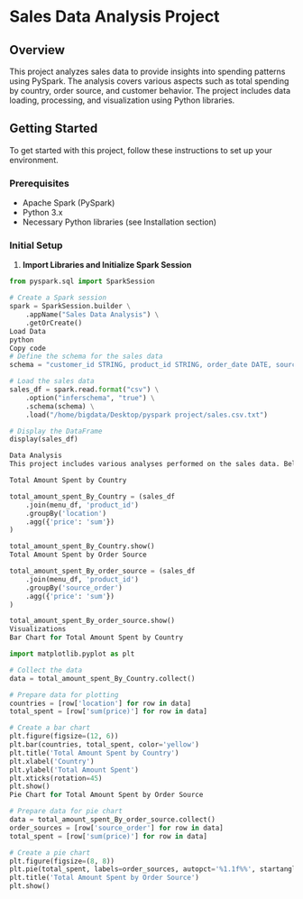 # Sales Data Analysis Project

## Overview

This project analyzes sales data to provide insights into spending patterns using PySpark. The analysis covers various aspects such as total spending by country, order source, and customer behavior. The project includes data loading, processing, and visualization using Python libraries.

## Getting Started

To get started with this project, follow these instructions to set up your environment.

### Prerequisites

- Apache Spark (PySpark)
- Python 3.x
- Necessary Python libraries (see Installation section)

### Initial Setup

1. **Import Libraries and Initialize Spark Session**

```python
from pyspark.sql import SparkSession

# Create a Spark session
spark = SparkSession.builder \
    .appName("Sales Data Analysis") \
    .getOrCreate()
Load Data
python
Copy code
# Define the schema for the sales data
schema = "customer_id STRING, product_id STRING, order_date DATE, source_order STRING, location STRING, price DOUBLE"

# Load the sales data
sales_df = spark.read.format("csv") \
    .option("inferschema", "true") \
    .schema(schema) \
    .load("/home/bigdata/Desktop/pyspark project/sales.csv.txt")

# Display the DataFrame
display(sales_df)

Data Analysis
This project includes various analyses performed on the sales data. Below are some key steps:

Total Amount Spent by Country

total_amount_spent_By_Country = (sales_df
    .join(menu_df, 'product_id')
    .groupBy('location')
    .agg({'price': 'sum'})
)

total_amount_spent_By_Country.show()
Total Amount Spent by Order Source

total_amount_spent_By_order_source = (sales_df
    .join(menu_df, 'product_id')
    .groupBy('source_order')
    .agg({'price': 'sum'})
)

total_amount_spent_By_order_source.show()
Visualizations
Bar Chart for Total Amount Spent by Country

import matplotlib.pyplot as plt

# Collect the data
data = total_amount_spent_By_Country.collect()

# Prepare data for plotting
countries = [row['location'] for row in data]
total_spent = [row['sum(price)'] for row in data]

# Create a bar chart
plt.figure(figsize=(12, 6))
plt.bar(countries, total_spent, color='yellow')
plt.title('Total Amount Spent by Country')
plt.xlabel('Country')
plt.ylabel('Total Amount Spent')
plt.xticks(rotation=45)
plt.show()
Pie Chart for Total Amount Spent by Order Source

# Prepare data for pie chart
data = total_amount_spent_By_order_source.collect()
order_sources = [row['source_order'] for row in data]
total_spent = [row['sum(price)'] for row in data]

# Create a pie chart
plt.figure(figsize=(8, 8))
plt.pie(total_spent, labels=order_sources, autopct='%1.1f%%', startangle=90)
plt.title('Total Amount Spent by Order Source')
plt.show()
